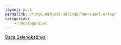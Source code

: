 ```yaml
---
layout: post
permalink: /mimpi-menjadi-selingkuhan-suami-orang/
categories:
    - Uncategorized
---
```


[Baca Selengkapnya](/07)